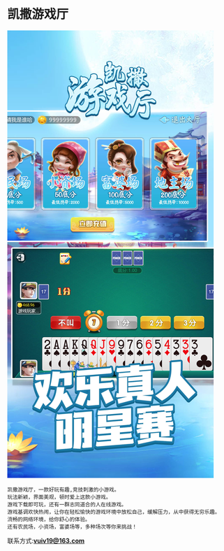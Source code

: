 # 凯撒游戏厅

![](1.jpg)
 


```
凯撒游戏厅，一款好玩有趣,竞技刺激的小游戏。
玩法新颖，界面美观，顿时爱上这款小游戏。
游戏下载即可玩，还有一群志同道合的人在线游戏。
游戏基调欢快热闹，让你在轻松愉快的游戏环境中放松自己，缓解压力，从中获得无穷乐趣。
流畅的网络环境，给你舒心的体验。
还有农民场，小资场，富婆场等，多种场次等你来挑战！
```
 
联系方式:**vuiv19@163.com**
